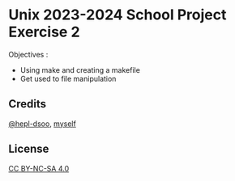 # Unix 2023-2024 School Project Exercise 2

Objectives :
- Using make and creating a makefile
- Get used to file manipulation

## Credits
[@hepl-dsoo](https://github.com/hepl-dsoo), [myself](https://github.com/Julienraptor01)

## License
[CC BY-NC-SA 4.0](LICENSE.md)
